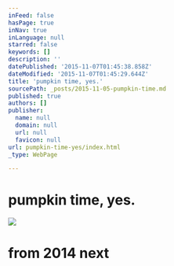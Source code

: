 ```yaml
---
inFeed: false
hasPage: true
inNav: true
inLanguage: null
starred: false
keywords: []
description: ''
datePublished: '2015-11-07T01:45:38.858Z'
dateModified: '2015-11-07T01:45:29.644Z'
title: 'pumpkin time, yes.'
sourcePath: _posts/2015-11-05-pumpkin-time.md
published: true
authors: []
publisher:
  name: null
  domain: null
  url: null
  favicon: null
url: pumpkin-time-yes/index.html
_type: WebPage

---
```

# pumpkin time, yes.
![](https://the-grid-user-content.s3-us-west-2.amazonaws.com/aac791cb-8128-48ac-b641-1ebee03a21fa.JPG)

# from 2014 next
